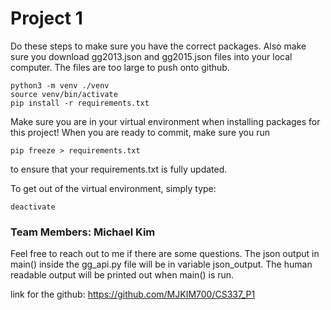# Project 1
Do these steps to make sure you have the correct packages. Also make sure you download gg2013.json and gg2015.json files into your local computer. The files are too large to push onto github.
```
python3 -m venv ./venv
source venv/bin/activate
pip install -r requirements.txt
```
Make sure you are in your virtual environment when installing packages for this project! When you are ready to commit, make sure you run 
```
pip freeze > requirements.txt
```
to ensure that your requirements.txt is fully updated.

To get out of the virtual environment, simply type:
```
deactivate
```

### Team Members: Michael Kim
Feel free to reach out to me if there are some questions. The json output in main() inside the gg_api.py file will be in variable json_output. The human readable output will be printed out when main() is run.

link for the github: https://github.com/MJKIM700/CS337_P1
